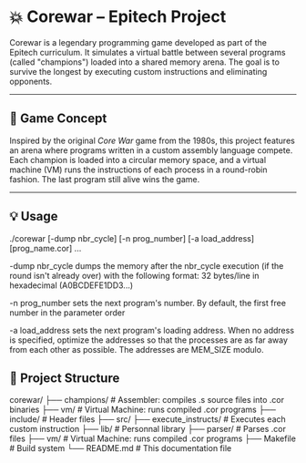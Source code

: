 # 💥 Corewar – Epitech Project

Corewar is a legendary programming game developed as part of the Epitech curriculum. It simulates a virtual battle between several programs (called "champions") loaded into a shared memory arena. The goal is to survive the longest by executing custom instructions and eliminating opponents.

---

## 🧠 Game Concept

Inspired by the original *Core War* game from the 1980s, this project features an arena where programs written in a custom assembly language compete. Each champion is loaded into a circular memory space, and a virtual machine (VM) runs the instructions of each process in a round-robin fashion. The last program still alive wins the game.

---

## 💡 Usage

./corewar [-dump nbr_cycle] [-n prog_number] [-a load_address] [prog_name.cor] ...

-dump nbr_cycle dumps the memory after the nbr_cycle execution (if the round isn't
already over) with the following format: 32 bytes/line in hexadecimal (A0BCDEFE1DD3...)

-n prog_number sets the next program's number. By default, the first free number in the
parameter order

-a load_address sets the next program's loading address. When no address is specified,
optimize the addresses so that the processes are as far away from each other as
possible. The addresses are MEM_SIZE modulo.

## 📁 Project Structure

corewar/
├── champions/ # Assembler: compiles .s source files into .cor binaries
├── vm/ # Virtual Machine: runs compiled .cor programs
├── include/ # Header files
├── src/
  ├── execute_instructs/ # Executes each custom instruction
  ├── lib/ # Personnal library
  ├── parser/ # Parses .cor files
  ├── vm/ # Virtual Machine: runs compiled .cor programs
├── Makefile # Build system
└── README.md # This documentation file


